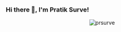 ### Hi there 👋, I'm Pratik Surve!

<p align="center"> 
    <img src="https://github-readme-stats.vercel.app/api?username=prsurve&show_icons=true&theme=cobalt" alt="prsurve"/> 
</p>

<!--
**prsurve/prsurve** is a ✨ _special_ ✨ repository because its `README.md` (this file) appears on your GitHub profile.

Here are some ideas to get you started:

- 🔭 I’m currently working on ...
- 🌱 I’m currently learning ...
- 👯 I’m looking to collaborate on ...
- 🤔 I’m looking for help with ...
- 💬 Ask me about ...
- 📫 How to reach me: ...
- 😄 Pronouns: ...
- ⚡ Fun fact: ...
-->
